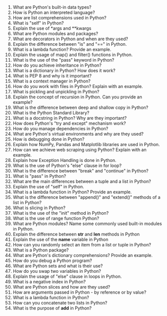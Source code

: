 1. What are Python's built-in data types?
2. How is Python an interpreted language?
3. How are list comprehensions used in Python?
4. What is "self" in Python?
5. Explain the use of *args and **kwargs
6. What are Python modules and packages?
7. What are decorators in Python and when are they used?
8. Explain the difference between "is" and "==" in Python.
9. What is a lambda function? Provide an example.
10. Explain the usage of map() and filter() functions in Python.
11. What is the use of the "pass" keyword in Python?
12. How do you achieve inheritance in Python?
13. What is a dictionary in Python? How does it work?
14. What is PEP 8 and why is it important?
15. What is a context manager in Python?
16. How do you work with files in Python? Explain with an example.
17. What is pickling and unpickling in Python?
18. Explain the concept of recursion in Python. Can you provide an example?
19. What is the difference between deep and shallow copy in Python?
20. What is the Python Standard Library?
21. What is a docstring in Python? Why are they important?
22. How does Python's "try and except" mechanism work?
23. How do you manage dependencies in Python?
24. What are Python's virtual environments and why are they used?
25. How is debugging done in Python?
26. Explain how NumPy, Pandas and Matplotlib libraries are used in Python.
27. How can we achieve web scraping using Python? Explain with an example.
28. Explain how Exception Handling is done in Python.
29. What is the use of Python's "else" clause in for loop?
30. What is the difference between "break" and "continue" in Python?
31. What is "pass" in Python?
32. What are the main differences between a tuple and a list in Python?
33. Explain the use of "self" in Python.
34. What is a lambda function in Python? Provide an example.
35. What is the difference between "append()" and "extend()" methods of a list in Python?
36. What is slicing in Python?
37. What is the use of the "init" method in Python?
38. What is the use of range function Python?
39. What are Python modules? Name some commonly used built-in modules in Python.
40. Explain the difference between __str__ and __len__ methods in Python
41. Explain the use of the __name__ variable in Python
42. How can you randomly select an item from a list or tuple in Python?
43. What is a Python package?
44. What are Python's dictionary comprehensions? Provide an example.
45. How do you debug a Python program?
46. What are Python sets and what is their use?
47. How do you swap two variables in Python?
48. Explain the usage of "else" clause in loops in Python.
49. What is a negative index in Python?
50. What are Python slices and how are they used?
51. How are arguments passed in Python - by reference or by value?
52. What is a lambda function in Python?
53. How can you concatenate two lists in Python?
54. What is the purpose of __add__ in Python?

